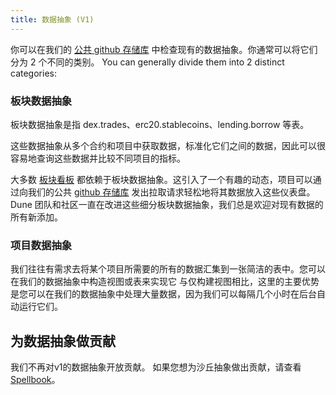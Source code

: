 ```yaml
---
title: 数据抽象 (V1)
---
```


你可以在我们的 [公共 github 存储库](https://github.com/duneanalytics/abstractions) 中检查现有的数据抽象。你通常可以将它们分为 2 个不同的类别。
You can generally divide them into 2 distinct categories:

### 板块数据抽象

板块数据抽象是指 dex.trades、erc20.stablecoins、lending.borrow 等表。

这些数据抽象从多个合约和项目中获取数据，标准化它们之间的数据，因此可以很容易地查询这些数据并比较不同项目的指标。

大多数 [板块看板](../../about/usecases/sector-dashboards.md) 都依赖于板块数据抽象。这引入了一个有趣的动态，项目可以通过向我们的公共 [github 存储库](https://github.com/duneanalytics/abstractions) 发出拉取请求轻松地将其数据放入这些仪表盘。
Dune 团队和社区一直在改进这些细分板块数据抽象，我们总是欢迎对现有数据的所有新添加。

### 项目数据抽象
我们往往有需求去将某个项目所需要的所有的数据汇集到一张简洁的表中。您可以在我们的数据抽象中构造视图或表来实现它
与仅构建视图相比，这里的主要优势是您可以在我们的数据抽象中处理大量数据，因为我们可以每隔几个小时在后台自动运行它们。

## 为数据抽象做贡献

我们不再对v1的数据抽象开放贡献。
如果您想为沙丘抽象做出贡献，请查看 [Spellbook](../../../spellbook/index.md)。

